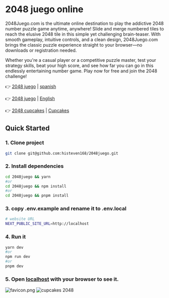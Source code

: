 # 2048 juego online
2048Juego.com is the ultimate online destination to play the addictive 2048 number puzzle game anytime, anywhere! Slide and merge numbered tiles to reach the elusive 2048 tile in this simple yet challenging brain-teaser. With smooth gameplay, intuitive controls, and a clean design, 2048Juego.com brings the classic puzzle experience straight to your browser—no downloads or registration needed.

Whether you're a casual player or a competitive puzzle master, test your strategy skills, beat your high score, and see how far you can go in this endlessly entertaining number game. Play now for free and join the 2048 challenge!

👉 [2048 juego](https://2048juego.com) | [spanish]([[https://github.com/histeven168/2048juego/blob/main/README.md](https://github.com/histeven168/2048juego/edit/main/README.md)](https://github.com/histeven168/2048juego/edit/main/README.md))

👉 [2048 juego](https://2048juego.com/en/) | [English]([[https://github.com/histeven168/2048juego/blob/main/README.md](https://github.com/histeven168/2048juego/edit/main/README.md)](https://github.com/histeven168/2048juego/edit/main/README.md))

👉 [2048 cupcakes](https://cupcakes2048.org/) | [Cupcakes]([[https://github.com/histeven168/2048juego/blob/main/README.md](https://github.com/histeven168/2048juego/edit/main/README.md)](https://github.com/histeven168/2048juego/edit/main/README.md))


## Quick Started

### 1. Clone project

```bash
git clone git@github.com:histeven168/2048juego.git
```

### 2. Install dependencies

```bash
cd 2048juego && yarn
#or
cd 2048juego && npm install
#or
cd 2048juego && pnpm install
```

### 3. copy .env.example and rename it to .env.local

```bash
# website URL
NEXT_PUBLIC_SITE_URL=http://localhost

```

### 4. Run it

```bash
yarn dev
#or
npm run dev
#or
pnpm dev
```

### 5. Open [localhost](localhost) with your browser to see it.
![favicon.png](https://2048juego.com/favicon.png)
![cupcakes 2048](https://cupcakes2048.org/images/step1.webp)
